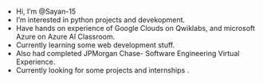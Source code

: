 - Hi, I’m @Sayan-15
- I’m interested in python projects and devekopment.
- Have hands on experience of Google Clouds on Qwiklabs, and microsoft Azure on Azure AI Classroom.
- Currently learning some web development stuff.
- Also had completed JPMorgan Chase- Software Engineering Virtual Experience.
- Currently looking for some projects and internships  .


<!---
Sayan-15/Sayan-15 is a ✨ special ✨ repository because its `README.md` (this file) appears on your GitHub profile.
You can click the Preview link to take a look at your changes.
--->
